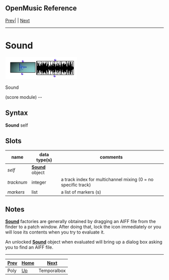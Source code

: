 OpenMusic Reference  
---  
[Prev](poly)| | [Next](temporalboxclass)  
  
* * *

# Sound

![](figures/classes/sound.png)

  
  
Sound  
  
(score module) \--  

## Syntax

 **Sound**   self  

## Slots

name| data type(s)| comments  
---|---|---  
 _self_ | [ **Sound**](sound) object|
_tracknum_ | integer | a track index for multichannel mixing (0 = no specific track) |
_markers_ | list | a list of markers (s)|
  
## Notes

[ **Sound**](sound) factories are generally obtained by dragging an AIFF
file from the finder to a patch window. After doing that, lock the icon
immediately or you will lose its contents when you try to evaluate it.

An unlocked [**Sound**](sound) object when evaluated will bring up a
dialog box asking you to find an AIFF file.

* * *

[Prev](poly)| [Home](index)| [Next](temporalboxclass)  
---|---|---  
Poly| [Up](classref.main)| Temporalbox

